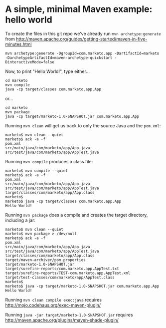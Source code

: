 # A simple, minimal Maven example: hello world

To create the files in this git repo we've already run `mvn archetype:generate` from http://maven.apache.org/guides/getting-started/maven-in-five-minutes.html

    mvn archetype:generate -DgroupId=com.marketo.app -DartifactId=marketo -DarchetypeArtifactId=maven-archetype-quickstart -DinteractiveMode=false

Now, to print "Hello World!", type either...

    cd marketo
    mvn compile
    java -cp target/classes com.marketo.app.App

or...

    cd marketo
    mvn package
    java -cp target/marketo-1.0-SNAPSHOT.jar com.marketo.app.App

Running `mvn clean` will get us back to only the source Java and the `pom.xml`:

    marketo$ mvn clean --quiet
    marketo$ ack -a -f
    pom.xml
    src/main/java/com/marketo/app/App.java
    src/test/java/com/marketo/app/AppTest.java

Running `mvn compile` produces a class file:

    marketo$ mvn compile --quiet
    marketo$ ack -a -f
    pom.xml
    src/main/java/com/marketo/app/App.java
    src/test/java/com/marketo/app/AppTest.java
    target/classes/com/marketo/app/App.class
    marketo$ 
    marketo$ java -cp target/classes com.marketo.app.App
    Hello World!

Running `mvn package` does a compile and creates the target directory, including a jar:

    marketo$ mvn clean --quiet
    marketo$ mvn package > /dev/null
    marketo$ ack -a -f
    pom.xml
    src/main/java/com/marketo/app/App.java
    src/test/java/com/marketo/app/AppTest.java
    target/classes/com/marketo/app/App.class
    target/maven-archiver/pom.properties
    target/marketo-1.0-SNAPSHOT.jar
    target/surefire-reports/com.marketo.app.AppTest.txt
    target/surefire-reports/TEST-com.marketo.app.AppTest.xml
    target/test-classes/com/marketo/app/AppTest.class
    marketo$ 
    marketo$ java -cp target/marketo-1.0-SNAPSHOT.jar com.marketo.app.App
    Hello World!

Running `mvn clean compile exec:java` requires http://mojo.codehaus.org/exec-maven-plugin/

Running `java -jar target/marketo-1.0-SNAPSHOT.jar` requires http://maven.apache.org/plugins/maven-shade-plugin/
